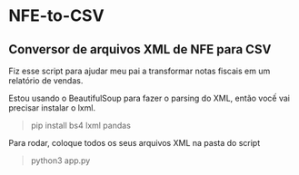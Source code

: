 # NFE-to-CSV

## Conversor de arquivos XML de NFE para CSV

Fiz esse script para ajudar meu pai a transformar notas fiscais em um relatório de vendas.

Estou usando o BeautifulSoup para fazer o parsing do XML, então vocế vai precisar instalar o lxml.

> pip install bs4 lxml pandas

Para rodar, coloque todos os seus arquivos XML na pasta do script

> python3 app.py

